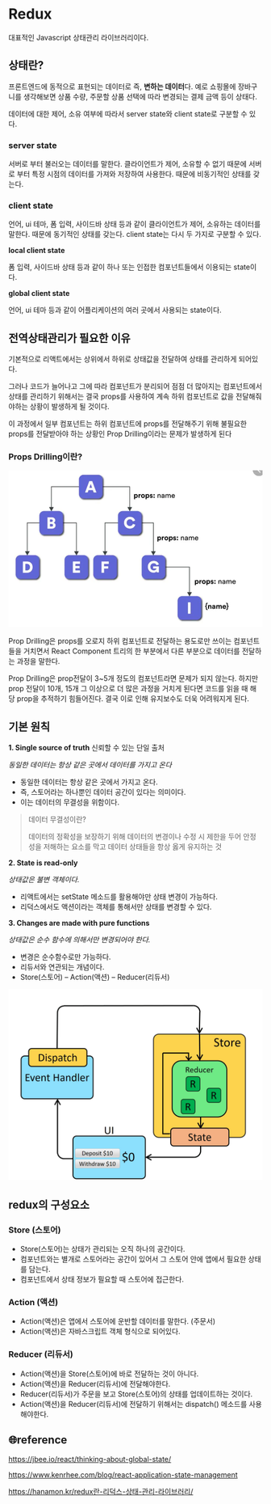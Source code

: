 # Redux

대표적인 Javascript 상태관리 라이브러리이다.

## 상태란?

프론트엔드에 동적으로 표현되는 데이터로 즉, **변하는 데이터**다. 예로 쇼핑몰에 장바구니를 생각해보면 상품 수량, 주문할 상품 선택에 따라 변경되는 결제 금액 등이 상태다.

데이터에 대한 제어, 소유 여부에 따라서 server state와 client state로 구분할 수 있다.

### server state

서버로 부터 불러오는 데이터를 말한다. 클라이언트가 제어, 소유할 수 없기 때문에 서버로 부터 특정 시점의 데이터를 가져와 저장하여 사용한다. 때문에 비동기적인 상태를 갖는다.

### client state

언어, ui 테마, 폼 입력, 사이드바 상태 등과 같이 클라이언트가 제어, 소유하는 데이터를 말한다. 때문에 동기적인 상태를 갖는다. client state는 다시 두 가지로 구분할 수 있다.

**local client state**

폼 입력, 사이드바 상태 등과 같이 하나 또는 인접한 컴포넌트들에서 이용되는 state이다.

**global client state**

언어, ui 테마 등과 같이 어플리케이션의 여러 곳에서 사용되는 state이다.

## 전역상태관리가 필요한 이유

기본적으로 리액트에서는 상위에서 하위로 상태값을 전달하여 상태를 관리하게 되어있다.

그러나 코드가 늘어나고 그에 따라 컴포넌트가 분리되어 점점 더 많아지는 컴포넌트에서 상태를 관리하기 위해서는 결국 props를 사용하여 계속 하위 컴포넌트로 값을 전달해줘야하는 상황이 발생하게 될 것이다.

이 과정에서 일부 컴포넌트는 하위 컴포넌트에 props를 전달해주기 위해 불필요한 props를 전달받아야 하는 상황인 Prop Drilling이라는 문제가 발생하게 된다

### Props Drilling이란?

[![image](../images/propsDrilling.webp)](https://shishirarora3.medium.com/best-method-for-props-drilling-in-react-485605f26b5c)

Prop Drilling은 props를 오로지 하위 컴포넌트로 전달하는 용도로만 쓰이는 컴포넌트들을 거치면서 React Component 트리의 한 부분에서 다른 부분으로 데이터를 전달하는 과정을 말한다. 

Prop Drilling은 prop전달이 3~5개 정도의 컴포넌트라면 문제가 되지 않는다. 하지만 prop 전달이 10개, 15개 그 이상으로 더 많은 과정을 거치게 된다면 코드를 읽을 때 해당 prop을 추적하기 힘들어진다. 결국 이로 인해 유지보수도 더욱 어려워지게 된다.

## 기본 원칙

**1. Single source of truth** 신뢰할 수 있는 단일 출처

*동일한 데이터는 항상 같은 곳에서 데이터를 가지고 온다*
   
- 동일한 데이터는 항상 같은 곳에서 가지고 온다.
- 즉, 스토어라는 하나뿐인 데이터 공간이 있다는 의미이다.
- 이는 데이터의 무결성을 위함이다.

> 데이터 무결성이란?
>
>데이터의 정확성을 보장하기 위해 데이터의 변경이나 수정 시 제한을 두어 안정성을 저해하는 요소를 막고 데이터 상태들을 항상 옳게 유지하는 것

**2. State is read-only** 

*상태값은 불변 객체이다.*
   
- 리액트에서는 setState 메소드를 활용해야만 상태 변경이 가능하다.
- 리덕스에서도 액션이라는 객체를 통해서만 상태를 변경할 수 있다.

**3. Changes are made with pure functions**

*상태값은 순수 함수에 의해서만 변경되어야 한다.*
   
- 변경은 순수함수로만 가능하다.
- 리듀서와 연관되는 개념이다.
- Store(스토어) – Action(액션) – Reducer(리듀서)

[![image](../images/reduxStructure.gif)](https://redux.js.org/tutorials/essentials/part-1-overview-concepts)

## redux의 구성요소

### Store (스토어)

- Store(스토어)는 상태가 관리되는 오직 하나의 공간이다.
- 컴포넌트와는 별개로 스토어라는 공간이 있어서 그 스토어 안에 앱에서 필요한 상태를 담는다.
- 컴포넌트에서 상태 정보가 필요할 때 스토어에 접근한다.

### Action (액션)

- Action(액션)은 앱에서 스토어에 운반할 데이터를 말한다. (주문서)
- Action(액션)은 자바스크립트 객체 형식으로 되어있다.

### Reducer (리듀서)

- Action(액션)을 Store(스토어)에 바로 전달하는 것이 아니다.
- Action(액션)을 Reducer(리듀서)에 전달해야한다.
- Reducer(리듀서)가 주문을 보고 Store(스토어)의 상태를 업데이트하는 것이다.
- Action(액션)을 Reducer(리듀서)에 전달하기 위해서는 dispatch() 메소드를 사용해야한다.

## 🌐reference

https://jbee.io/react/thinking-about-global-state/

https://www.kenrhee.com/blog/react-application-state-management

https://hanamon.kr/redux란-리덕스-상태-관리-라이브러리/